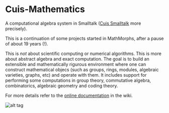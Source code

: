 # Cuis-Mathematics
A computational algebra system in Smalltalk ([Cuis Smalltalk](https://github.com/Cuis-Smalltalk/Cuis-Smalltalk-Dev) more precisely).

This is a continuation of some projects started in MathMorphs, after a pause of about 19 years (!).

This is *not* about scientific computing or numerical algorithms. This is more about abstract algebra and exact computation. The goal is to build an extensible and mathematically rigurous environment where one can construct mathematical objecs (such as groups, rings, modules, algebraic varieties, graphs, etc) and operate with them. It includes support for performing some computations in group theory, commutative algebra, combinatorics, algebraic geometry and coding theory.

For more details refer to the [online documentation](https://github.com/len/Cuis-Mathematics/wiki) in the wiki.

![alt tag](https://raw.githubusercontent.com/len/Cuis-Mathematics/master/screenshots/screenshot1.png)
